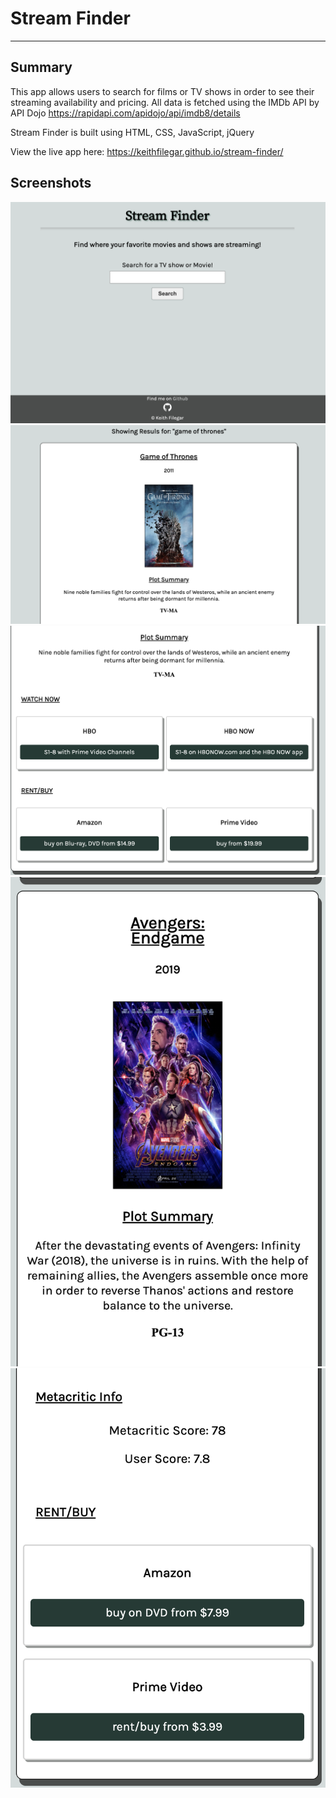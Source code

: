 # Stream Finder
***

## Summary

This app allows users to search for films or TV shows in order to see their streaming availability and pricing. All data is fetched using the IMDb API by API Dojo https://rapidapi.com/apidojo/api/imdb8/details

Stream Finder is built using HTML, CSS, JavaScript, jQuery

View the live app here: https://keithfilegar.github.io/stream-finder/

## Screenshots

![Alt text](/readme-screenshots/home-page.png "Home Page")
![Alt text](/readme-screenshots/large-screen-search1.png)
![Alt text](/readme-screenshots/large-screen-search2.png)
![Alt text](/readme-screenshots/small-screen-search1.png)
![Alt text](/readme-screenshots/small-screen-search2.png)